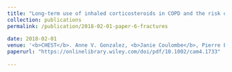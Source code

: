 ```yaml
---
title: "Long-term use of inhaled corticosteroids in COPD and the risk of fracture"
collection: publications
permalink: /publication/2018-02-01-paper-6-fractures
 
date: 2018-02-01
venue: '<b>CHEST</b>. Anne V. Gonzalez, <b>Janie Coulombe</b>, Pierre Ernst, and Samy Suissa'
paperurl: "https://onlinelibrary.wiley.com/doi/pdf/10.1002/cam4.1733"
 
---
```

